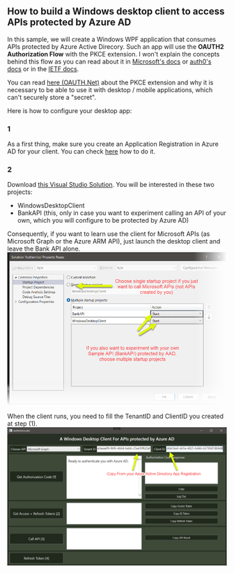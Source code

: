 ## How to build a Windows desktop client to access APIs protected by Azure AD 
In this sample, we will create a Windows WPF application that consumes APIs protected by Azure Active Direcory. Such an app will use the **OAUTH2 Authorization Flow** with the PKCE extension. I won't explain the concepts behind this flow as you can read about it in [Microsoft's docs](https://docs.microsoft.com/en-us/azure/active-directory/develop/v2-oauth2-auth-code-flow) or [auth0's docs](https://auth0.com/docs/get-started/authentication-and-authorization-flow/authorization-code-flow) or in the [IETF docs](https://datatracker.ietf.org/doc/html/rfc6749#section-4.1).

You can read [here (OAUTH.Net)](https://oauth.net/2/pkce/) about the PKCE extension and why it is necessary to be able to use it with desktop / mobile applications, which can't securely store a "secret".

Here is how to configure your desktop app:
### 1
As a first thing, make sure you create an Application Registration in Azure AD for your client. You can check [here](CreateAClientApplicationInAzureActiveDirectory.md) how to do it.
### 2
Download [this Visual Studio Solution](https://github.com/RiccardoGMoschetti/authentico). You will be interested in these two projects:
- WindowsDesktopClient
- BankAPI (this, only in case you want to experiment calling an API of your own, which you will configure to be protected by Azure AD)

Consequently, if you want to learn use the client for Microsoft APIs (as Microsoft Graph or the Azure ARM API), just launch the desktop client and leave the Bank API alone.
<img src="images/StartWindowsDesktopProject.png" height="20%" alt="Startup Project in Windows Desktop"/>

When the client runs, you need to fill the TenantID and ClientID you created at step (1).
<img src="images/WindowsDesktopClientForAzureADOverview.png" height="20%" alt="Startup Project in Windows Desktop"/>

